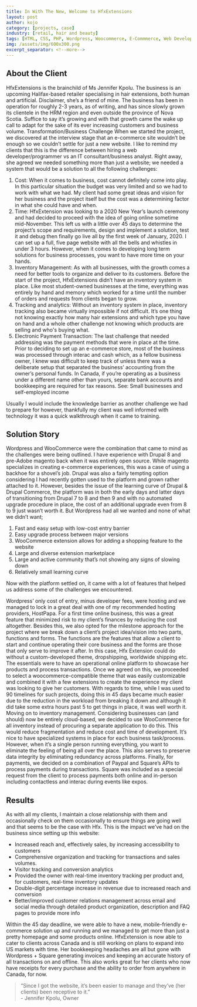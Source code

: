 ```yaml
---
title: In With The New, Welcome to HfxExtensions
layout: post
author: kojo
category: [projects, case]
industry: [retail, hair and beauty]
tags: [HTML, CSS, PHP, Wordpress, Woocommerce, E-Commmerce, Web Development, Paypal, RESTAPI]
img: /assets/img/600x300.png
excerpt_separator: <!--more-->
---
```


## About the Client

HfxExtensions is the brainchild of Ms Jennifer Kpolu. The business is an upcoming
Halifax-based retailer specialising in hair extensions, both human and artificial. Disclaimer,
she’s a friend of mine.
The business has been in operation for roughly 2-3 years, as of writing, and has
since slowly grown its clientele in the HRM region and even outside the province of Nova
Scotia. Suffice to say it’s growing and with that growth came the wake up call to adapt for the
sake of its ever increasing customers and business volume.
Transformation/Business Challenge
When we started the project, we discovered at the interview stage that an
e-commerce site wouldn’t be enough so we couldn’t settle for just a new website. I like to
remind my clients that this is the difference between hiring a web developer/programmer vs
an IT consultant/business analyst. Right away, she agreed we needed something more than
just a website; we needed a system that would be a solution to all the following challenges:

1. Cost: When it comes to business, cost cannot definitely come into play. In this
particular situation the budget was very limited and so we had to work with what we
had. My client had some great ideas and vision for her business and the project itself
but the cost was a determining factor in what she could have and when.
2. Time: HfxExtension was looking to a 2020 New Year’s launch ceremony and had
decided to proceed with the idea of going online sometime mid-November. This left
us with a little over 45 days to determine the project’s scope and requirements,
design and implement a solution, test it and debug then finally go live all by the first
week of January, 2020. I can set up a full, five page website with all the bells and
whistles in under 3 hours. However, when it comes to developing long term solutions
for business processes, you want to have more time on your hands.
3. Inventory Management: As with all businesses, with the growth comes a need for
better tools to organize and deliver to its customers. Before the start of the project,
HfxExtensions didn’t have an inventory system in place. Like most student-owned
businesses at the time, everything was entirely by hand and memory which worked
for a time until the number of orders and requests from clients began to grow.
4. Tracking and analytics: Without an inventory system in place, inventory tracking
also became virtually impossible if not difficult. It’s one thing not knowing exactly how
many hair extensions and which type you have on hand and a whole other challenge
not knowing which products are selling and who's buying what.
5. Electronic Payment Transaction: The last challenge that needed addressing was
the payment methods that were in place at the time. Prior to deciding to set up an
e-commerce store, most of the business was processed through interac and cash
which, as a fellow business owner, I knew was difficult to keep track of unless there
was a deliberate setup that separated the business’ accounting from the owner’s
personal funds. In Canada, if you’re operating as a business under a different name
other than yours, separate bank accounts and bookkeeping are required for tax
reasons.
See: Small businesses and self-employed income

Usually I would include the knowledge barrier as another challenge we had to prepare for
however, thankfully my client was well informed with technology it was a quick walkthrough
when it came to training.

## Solution Story

Wordpress and WooCommerce were the combination that came to mind as the
challenges were being outlined. I have experience with Drupal 8 and pre-Adobe magento
back when it was entirely open source. While magento specializes in creating e-commerce
experiences, this was a case of using a backhoe for a shovel’s job. Drupal was also a fairly
tempting option considering I had recently gotten used to the platform and grown rather
attached to it. However, besides the issue of the learning curve of Drupal & Drupal
Commerce, the platform was in both the early days and latter days of transitioning from
Drupal 7 to 8 and then 9 and with no automated upgrade procedure in place, the cost of an
additional upgrade even from 8 to 9 just wasn’t worth it. But Wordpress had all we wanted
and none of what we didn’t want;

1. Fast and easy setup with low-cost entry barrier
2. Easy upgrade process between major versions
3. WooCommerce extension allows for adding a shopping feature to the website
4. Large and diverse extension marketplace
5. Large and active community that’s not showing any signs of slowing down
6. Relatively small learning curve

Now with the platform settled on, it came with a lot of features that helped us address
some of the challenges we encountered.

Wordpress’ only cost of entry, minus developer fees, were hosting and we managed
to lock in a great deal with one of my recommended hosting providers, HostPapa. For a first
time online business, this was a great feature that minimized risk to my client’s finances by
reducing the cost altogether. Besides this, we also opted for the milestone approach for the
project where we break down a client’s project idea/vision into two parts, functions and
forms. The functions are the features that allow a client to start and continue operating their
core business and the forms are those that only serve to improve it after. In this case, Hfx
Extension could do without a custom-developed theme, dropshipping, worldwide shipping
etc. The essentials were to have an operational online platform to showcase her products
and process transactions. Once we agreed on this, we proceeded to select a
woocommerce-compatible theme that was easily customizable and combined it with a few
extensions to create the experience my client was looking to give her customers.
With regards to time, while I was used to 90 timelines for such projects, doing this in
45 days became much easier due to the reduction in the workload from breaking it down and
although it did take some extra hours past 5 to get things in place, it was well worth it.
Moving on to inventory management. Considering businesses can (and should) now
be entirely cloud-based, we decided to use WooCommerce for all inventory instead of
procuring a separate application to do this. This would reduce fragmentation and reduce cost
and time of development. It’s nice to have specialized systems in place for each business
task/process. However, when it’s a single person running everything, you want to eliminate
the feeling of being all over the place. This also serves to preserve data integrity by
eliminating redundancy across platforms.
Finally, for payments, we decided on a combination of Paypal and Square’s APIs to
process payments during transactions. Square was included as a special request from the
client to process payments both online and in-person including contactless and interac
during events like expos.

## Results

As with all my clients, I maintain a close relationship with them and occasionally
check on them occasionally to ensure things are going well and that seems to be the case
with Hfx.
This is the impact we’ve had on the business since setting up this website:

- Increased reach and, effectively sales, by increasing accessibility to customers
- Comprehensive organization and tracking for transactions and sales volumes.
- Visitor tracking and conversion analytics
- Provided the owner with real-time inventory tracking per product and, for customers,
real-time inventory updates
- Double-digit percentage increase in revenue due to increased reach and conversion
- Better/improved customer relations management across email and social media
through detailed product organization, description and FAQ pages to provide more
info

Within the 45 day deadline, we were able to have a new, mobile-friendly e-commerce
solution up and running and we managed to get more than just a pretty homepage and some
products online. HfxExtension is now able to cater to clients across Canada and is still
working on plans to expand into US markets with time.
Her bookkeeping headaches are all but gone with Wordpress + Square generating
invoices and keeping an accurate history of all transactions on and offline. This also works
great for her clients who now have receipts for every purchase and the ability to order from
anywhere in Canada, for now.

<blockquote class="blockquote text-right"> “Since I got the website, it’s been easier to manage and they’ve (her clients) been receptive to it.”
<div class="blockquote-source">- Jennifer Kpolu, Owner</div>
</blockquote>
